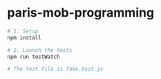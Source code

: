 # paris-mob-programming
```bash
# 1. Setup
npm install

# 2. Launch the tests
npm run testWatch

# The test file is fake.test.js
```
